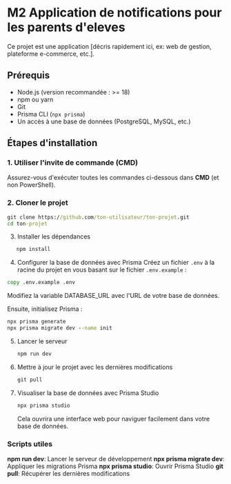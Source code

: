 # M2 Application de notifications pour les parents d'eleves

Ce projet est une application [décris rapidement ici, ex: web de gestion, plateforme e-commerce, etc.].

## Prérequis

- Node.js (version recommandée : >= 18)
- npm ou yarn
- Git
- Prisma CLI (`npx prisma`)
- Un accès à une base de données (PostgreSQL, MySQL, etc.)

## Étapes d'installation

### 1. Utiliser l'invite de commande (CMD)

Assurez-vous d'exécuter toutes les commandes ci-dessous dans **CMD** (et non PowerShell).

### 2. Cloner le projet

```cmd
git clone https://github.com/ton-utilisateur/ton-projet.git
cd ton-projet
```

3. Installer les dépendances

```cmd
   npm install
```

4. Configurer la base de données avec Prisma
   Créez un fichier `.env` à la racine du projet en vous basant sur le fichier `.env.example` :

```cmd
copy .env.example .env
```

Modifiez la variable DATABASE_URL avec l'URL de votre base de données.

Ensuite, initialisez Prisma :

```cmd
npx prisma generate
npx prisma migrate dev --name init
```

5. Lancer le serveur
   ```cmd
   npm run dev
   ```
6. Mettre à jour le projet avec les dernières modifications
   ```cmd
   git pull
   ```
7. Visualiser la base de données avec Prisma Studio

   ```cmd
   npx prisma studio
   ```

   Cela ouvrira une interface web pour naviguer facilement dans votre base de données.

### Scripts utiles

**npm run dev**: Lancer le serveur de développement
**npx prisma migrate dev**: Appliquer les migrations Prisma
**npx prisma studio**: Ouvrir Prisma Studio
**git pull**: Récupérer les dernières modifications
